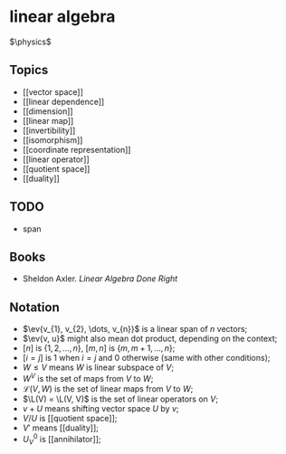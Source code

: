 # linear algebra
$\physics$
## Topics
- [[vector space]]
- [[linear dependence]]
- [[dimension]]
- [[linear map]]
- [[invertibility]]
- [[isomorphism]]
- [[coordinate representation]]
- [[linear operator]]
- [[quotient space]]
- [[duality]]

## TODO
- span

## Books
- Sheldon Axler. _Linear Algebra Done Right_

## Notation
- $\ev{v_{1}, v_{2}, \dots, v_{n}}$ is a linear span of $n$ vectors;
- $\ev{v, u}$ might also mean dot product, depending on the context;
- $[n]$ is $\{1, 2, \dots, n\}$, $[m, n]$ is $\{m, m + 1, \dots, n\}$;
- $[i = j]$ is $1$ when $i = j$ and $0$ otherwise (same with other conditions);
-  $W \leqslant V$ means $W$ is linear subspace of $V$;
- $W^{V}$ is the set of maps from $V$ to $W$;
- $\mathcal{L}(V, W)$ is the set of linear maps from $V$ to $W$;
- $\L(V) = \L(V, V)$ is the set of linear operators on $V$;
- $v + U$ means shifting vector space $U$ by $v$;
- $V / U$ is [[quotient space]];
- $V'$ means [[duality]];
- $U^{0}_{V}$ is [[annihilator]];